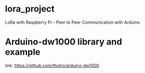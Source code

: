 # lora_project

LoRa with Raspberry Pi – Peer to Peer Communication with Arduino

# Arduino-dw1000 library and example

link: https://github.com/thotro/arduino-dw1000

